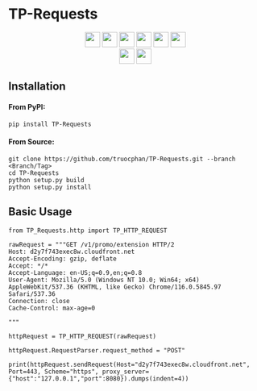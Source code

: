 # TP-Requests

<p align="center">
	<a href="https://github.com/truocphan/TP-Requests/releases/"><img src="https://img.shields.io/github/release/truocphan/TP-Requests" height=30></a>
	<a href="#"><img src="https://img.shields.io/github/downloads/truocphan/TP-Requests/total" height=30></a>
	<a href="#"><img src="https://img.shields.io/github/stars/truocphan/TP-Requests" height=30></a>
	<a href="#"><img src="https://img.shields.io/github/forks/truocphan/TP-Requests" height=30></a>
	<a href="https://github.com/truocphan/TP-Requests/issues?q=is%3Aopen+is%3Aissue"><img src="https://img.shields.io/github/issues/truocphan/TP-Requests" height=30></a>
	<a href="https://github.com/truocphan/TP-Requests/issues?q=is%3Aissue+is%3Aclosed"><img src="https://img.shields.io/github/issues-closed/truocphan/TP-Requests" height=30></a>
	<br>
	<a href="#"><img src="https://img.shields.io/pypi/v/TP-Requests" height=30></a>
	<a href="#"><img src="https://img.shields.io/pypi/dm/TP-Requests" height=30></a>
</p>

## Installation
#### From PyPI:
```console
pip install TP-Requests
```
#### From Source:
```console
git clone https://github.com/truocphan/TP-Requests.git --branch <Branch/Tag>
cd TP-Requests
python setup.py build
python setup.py install
```

## Basic Usage
```
from TP_Requests.http import TP_HTTP_REQUEST

rawRequest = """GET /v1/promo/extension HTTP/2
Host: d2y7f743exec8w.cloudfront.net
Accept-Encoding: gzip, deflate
Accept: */*
Accept-Language: en-US;q=0.9,en;q=0.8
User-Agent: Mozilla/5.0 (Windows NT 10.0; Win64; x64) AppleWebKit/537.36 (KHTML, like Gecko) Chrome/116.0.5845.97 Safari/537.36
Connection: close
Cache-Control: max-age=0

"""

httpRequest = TP_HTTP_REQUEST(rawRequest)

httpRequest.RequestParser.request_method = "POST"

print(httpRequest.sendRequest(Host="d2y7f743exec8w.cloudfront.net", Port=443, Scheme="https", proxy_server={"host":"127.0.0.1","port":8080}).dumps(indent=4))
```